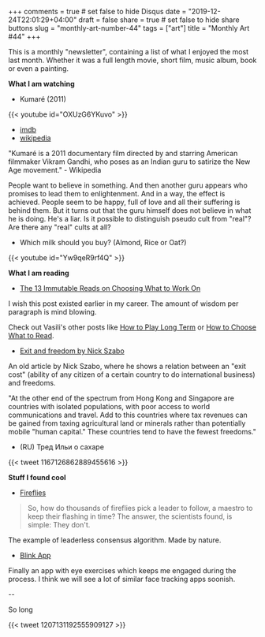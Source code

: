 +++
comments = true	# set false to hide Disqus
date = "2019-12-24T22:01:29+04:00"
draft = false
share = true	# set false to hide share buttons
slug = "monthly-art-number-44"
tags = ["art"]
title = "Monthly Art #44"
+++

This is a monthly "newsletter", containing a list of what I enjoyed the most
last month. Whether it was a full length movie, short film, music album, book
or even a painting.

<!--more-->

**What I am watching**

* Kumaré (2011)

{{< youtube id="OXUzG6YKuvo" >}}

  - [imdb](https://www.imdb.com/title/tt1865425/)
  - [wikipedia](https://en.wikipedia.org/wiki/Kumar%C3%A9)

"Kumaré is a 2011 documentary film directed by and starring American filmmaker
Vikram Gandhi, who poses as an Indian guru to satirize the New Age movement." -
Wikipedia

People want to believe in something. And then another guru appears who promises
to lead them to enlightenment. And in a way, the effect is achieved. People
seem to be happy, full of love and all their suffering is behind them. But it
turns out that the guru himself does not believe in what he is doing. He's a
liar. Is it possible to distinguish pseudo cult from "real"? Are there any
"real" cults at all?

* Which milk should you buy? (Almond, Rice or Oat?)

{{< youtube id="Yw9qeR9rf4Q" >}}

**What I am reading**

* [The 13 Immutable Reads on Choosing What to Work On](https://vasilishynkarenka.com/blog/13-reads-on-choosing-what-to-work-on)

I wish this post existed earlier in my career. The amount of wisdom per
paragraph is mind blowing.

Check out Vasili's other posts like
[How to Play Long Term](https://vasilishynkarenka.com/blog/how-to-play-long-term)
or [How to Choose What to
Read](https://vasilishynkarenka.com/blog/how-to-choose-what-to-read).

* [Exit and freedom by Nick Szabo](https://unenumerated.blogspot.com/2007/08/exit-and-freedom.html)

An old article by Nick Szabo, where he shows a relation between an "exit cost"
(ability of any citizen of a certain country to do international business) and
freedoms.

"At the other end of the spectrum from Hong Kong and Singapore are countries
with isolated populations, with poor access to world communications and travel.
Add to this countries where tax revenues can be gained from taxing agricultural
land or minerals rather than potentially mobile "human capital." These
countries tend to have the fewest freedoms."

* (RU) Тред Ильи о сахаре

{{< tweet 1167126862889455616 >}}

**Stuff I found cool**

* [Fireflies](https://ncase.me/fireflies/)

> So, how do thousands of fireflies pick a leader to follow, a maestro to keep
  their flashing in time? The answer, the scientists found, is simple: They
  don't.

The example of leaderless consensus algorithm. Made by nature.

* [Blink App](https://www.blnk.app)

Finally an app with eye exercises which keeps me engaged during the process.
I think we will see a lot of similar face tracking apps soonish.

--

So long

{{< tweet 1207131192555909127 >}}
